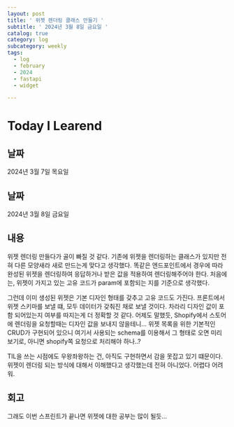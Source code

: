```yaml
---
layout: post
title: ' 위젯 렌더링 클래스 만들기 '
subtitle: ' 2024년 3월 8일 금요일 '
catalog: true
category: log
subcategory: weekly
tags:
  - log
  - february
  - 2024
  - fastapi
  - widget

---
```


# Today I Learend

## 날짜

2024년 3월 7일 목요일

## 날짜

2024년 3월 8일 금요일

## 내용

위젯 렌더링 만들다가 골이 빠질 것 같다. 기존에 위젯을 렌더링하는 클래스가 있지만 전혀 다른 모양새라 새로 만드는게 맞다고 생각했다. 똑같은 엔드포인트에서 경우에 따라 완성된 위젯을 렌더링하여 응답하거나 받은 값을 적용하여 렌더링해주어야 한다. 처음에는,  위젯이 가지고 있는 고유 코드가 param에 포함되는 지를 기준으로 생각했다.

그런데 이미 생성된 위젯은 기본 디자인 형태를 갖추고 고유 코드도 가진다. 프론트에서 위젯 스키마를 보낼 떄, 모두 데이터가 갖춰진 채로 보낼 것이다. 차라리 디자인 값이 포함 되어있는지 여부를 따지는게 더 정확할 것 같다. 어제도 말했듯, Shopify에서 스토어에 렌더링을 요청할때는 디자인 값을 보내지 않을테니… 위젯 목록을 위한 기본적인 CRUD가 구현되어 있으니 여기서 사용되는 schema를 이용해서 그 형태로 오면 미리보기로, 아니면 shopify쪽 요청으로 처리해야 하나..?

TIL을 쓰는 시점에도 우왕좌왕하는 건, 아직도 구현하면서 감을 못잡고 있기 떄문이다. 위젯이 렌더링 되는 방식에 대해서 이해했다고 생각했는데 전혀 아니었다. 어렵다 어려워.

## 회고

그래도 이번 스프린트가 끝나면 위젯에 대한 공부는 많이 될듯…